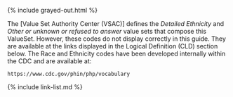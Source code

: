 {% include grayed-out.html %}
<div markdown="1" class="stu-note">

The [Value Set Authority Center (VSAC)] defines the *Detailed Ethnicity* and *Other or unknown or refused to answer* value sets that compose this ValueSet. However, these codes do not display correctly in this guide.  They are available at the links displayed in the Logical Definition (CLD) section below.  The Race and Ethnicity codes have been developed internally within the CDC and are available at:

`https://www.cdc.gov/phin/php/vocabulary`

</div>

{% include link-list.md %}
</div><!-- grayed-out -->